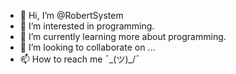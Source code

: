 - 👋 Hi, I’m @RobertSystem
- 👀 I’m interested in programming.
- 🌱 I’m currently learning more about programming. 
- 💞️ I’m looking to collaborate on ...
- 📫 How to reach me   ¯\_(ツ)_/¯

<!---
RobertSystem/RobertSystem is a ✨ special ✨ repository because its `README.md` (this file) appears on your GitHub profile.
You can click the Preview link to take a look at your changes.
--->
